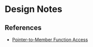 # Design Notes


## References
* [Pointer-to-Member Function Access](https://isocpp.org/wiki/faq/pointers-to-members#macro-for-ptr-to-memfn)
